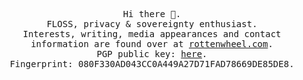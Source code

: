 <p align='center'>
<samp>
  Hi there 👋.<br>
  FLOSS, privacy & sovereignty enthusiast.<br>
  Interests, writing, media appearances and contact information are found over at <a href="https://rottenwheel.com/">rottenwheel.com</a>.<br>
  PGP public key: <a href="https://rottenwheel.com/pgp.txt">here</a>.<br>
  Fingerprint: 080F330AD043CC0A449A27D71FAD78669DE85DE8.<br>
</samp>
</p>
